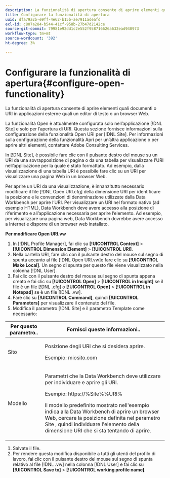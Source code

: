 ```yaml
---
description: La funzionalità di apertura consente di aprire elementi quali documenti o URI in applicazioni esterne quali un editor di testo o un browser Web.
title: Configurare la funzionalità di apertura
uuid: dfa79a2b-e9ff-4e62-b15b-ae7911adeafd
exl-id: c807a284-b544-41cf-958b-27b47d2142ce
source-git-commit: 79981e92dd1c2e552f958716626a632ead940973
workflow-type: tm+mt
source-wordcount: '392'
ht-degree: 3%

---
```


# Configurare la funzionalità di apertura{#configure-open-functionality}

La funzionalità di apertura consente di aprire elementi quali documenti o URI in applicazioni esterne quali un editor di testo o un browser Web.

La funzionalità Open è attualmente configurata solo nell’applicazione [!DNL Site] e solo per l’apertura di URI. Questa sezione fornisce informazioni sulla configurazione della funzionalità Open URI per [!DNL Site]. Per informazioni sulla configurazione della funzionalità Apri per un’altra applicazione o per aprire altri elementi, contattare Adobe Consulting Services.

In [!DNL Site], è possibile fare clic con il pulsante destro del mouse su un URI da una sovrapposizione di pagina o da una tabella per visualizzare l’URI nell’applicazione per la quale è stato formattato. Ad esempio, dalla visualizzazione di una tabella URI è possibile fare clic su un URI per visualizzare una pagina Web in un browser Web.

Per aprire un URI da una visualizzazione, è innanzitutto necessario modificare il file [!DNL Open URI.cfg] della dimensione URI per identificare la posizione e le convenzioni di denominazione utilizzate dalla Data Workbench per aprire l’URI. Per visualizzare un URI nel formato nativo (ad esempio HTML), Data Workbench deve avere accesso alla posizione di riferimento e all’applicazione necessaria per aprire l’elemento. Ad esempio, per visualizzare una pagina web, Data Workbench dovrebbe avere accesso a Internet e disporre di un browser web installato.

**Per modificare Open URI.vw**

1. In [!DNL Profile Manager], fai clic su **[!UICONTROL Context]** > **[!UICONTROL Dimension Element]** > **[!UICONTROL URI]**.
1. Nella cartella URI, fare clic con il pulsante destro del mouse sul segno di spunta accanto al file [!DNL Open URI.vw]e fare clic su **[!UICONTROL Make Local]**. Un segno di spunta per questo file viene visualizzato nella colonna [!DNL User].
1. Fai clic con il pulsante destro del mouse sul segno di spunta appena creato e fai clic su **[!UICONTROL Open]** > **[!UICONTROL in Insight]** se il file è un file [!DNL .cfg] o **[!UICONTROL Open]** > **[!UICONTROL in Notepad]** se è un file [!DNL .vw].
1. Fare clic su **[!UICONTROL Command]**, quindi **[!UICONTROL Parameters]** per visualizzare il contenuto del file.
1. Modifica il parametro [!DNL Site] e il parametro Template come necessario:

<table id="table_CDB316DB271F476AB9F9B557B86AFD25">
 <thead>
  <tr>
   <th colname="col1" class="entry"> Per questo parametro.. </th>
   <th colname="col2" class="entry"> Fornisci queste informazioni.. </th>
  </tr>
 </thead>
 <tbody>
  <tr>
   <td colname="col1"> <p>Sito </p> </td>
   <td colname="col2"> <p>Posizione degli URI che si desidera aprire. </p> <p>Esempio: miosito.com </p> </td>
  </tr>
  <tr>
   <td colname="col1"> <p>Modello </p> </td>
   <td colname="col2"> <p>Parametri che la Data Workbench deve utilizzare per individuare e aprire gli URI. </p> <p>Esempio: <span class="filepath"> https://%Site%%URI%</span> </p> <p>Il modello predefinito mostrato nell'esempio indica alla Data Workbench di aprire un browser Web, cercare la posizione definita nel parametro <span class="wintitle"> Site</span> , quindi individuare l'elemento della dimensione URI che si sta tentando di aprire. </p> </td>
  </tr>
 </tbody>
</table>

1. Salvate il file.
1. Per rendere questa modifica disponibile a tutti gli utenti del profilo di lavoro, fai clic con il pulsante destro del mouse sul segno di spunta relativo al file [!DNL .vw] nella colonna [!DNL User] e fai clic su **[!UICONTROL Save to]** > **[!UICONTROL working profile name]**.

